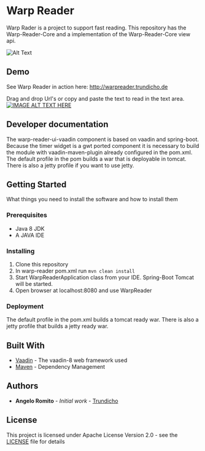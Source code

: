 # Warp Reader

Warp Rader is a project to support fast reading. This repository has the Warp-Reader-Core and a implementation of the Warp-Reader-Core view api.

![Alt Text](http://www.warpreader.trundicho.de/WarpReader.gif)

## Demo

See Warp Reader in action here:
http://warpreader.trundicho.de

Drag and drop Url's or copy and paste the text to read in the text area.
[![IMAGE ALT TEXT HERE](http://img.youtube.com/vi/DlbKjgIBs-k/0.jpg)](http://www.youtube.com/watch?v=DlbKjgIBs-k)

## Developer documentation
The warp-reader-ui-vaadin component is based on vaadin and spring-boot.  
Because the timer widget is a gwt ported component it is necessary to build the module with vaadin-maven-plugin already configured in the pom.xml.  
The default profile in the pom builds a war that is deployable in tomcat.  
There is also a jetty profile if you want to use jetty.  

## Getting Started
What things you need to install the software and how to install them

### Prerequisites

- Java 8 JDK
- A JAVA IDE

### Installing

1. Clone this repository
2. In warp-reader pom.xml run `mvn clean install`
3. Start WarpReaderApplication class from your IDE. Spring-Boot Tomcat will be started.
4. Open browser at localhost:8080 and use WarpReader

### Deployment

The default profile in the pom.xml builds a tomcat ready war.
There is also a jetty profile that builds a jetty ready war.

## Built With

* [Vaadin](https://vaadin.com/docs/v8/framework/tutorial.html) - The vaadin-8 web framework used
* [Maven](https://maven.apache.org/) - Dependency Management

## Authors

* **Angelo Romito** - *Initial work* - [Trundicho](https://github.com/Trundicho)

## License

This project is licensed under Apache License Version 2.0 - see the [LICENSE](LICENSE) file for details
